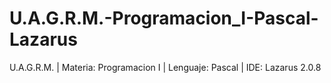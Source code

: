 # U.A.G.R.M.-Programacion_I-Pascal-Lazarus
U.A.G.R.M. | Materia: Programacion I | Lenguaje: Pascal | IDE: Lazarus 2.0.8
